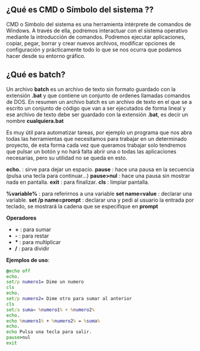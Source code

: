 ## ¿Qué es CMD o Símbolo del sistema ??


CMD o Símbolo del sistema es una herramienta intérprete de comandos de Windows. A través de ella, podremos interactuar con el sistema operativo mediante la introducción de comandos. Podremos ejecutar aplicaciones, copiar, pegar, borrar y crear nuevos archivos, modificar opciones de configuración y prácticamente todo lo que se nos ocurra que podamos hacer desde su entorno gráfico.


## ¿Qué es batch?

Un archivo **batch** es un archivo de texto sin formato guardado con la extensión **.bat** y que contiene un conjunto de ordenes llamadas comandos de DOS. En resumen un archivo batch es un archivo de texto en el que se a escrito un conjunto de código que van a ser ejecutados de forma lineal y ese archivo de texto debe ser guardado con la extensión **.bat**, es decir un nombre **cualquiera.bat**

Es muy útil para automatizar tareas, por ejemplo un programa que nos abra todas las herramientas que necesitamos para trabajar en un determinado proyecto, de esta forma cada vez que queramos trabajar solo tendremos que pulsar un botón y no hará falta abrir una o todas las aplicaciones necesarias, pero su utilidad no se queda en esto.



**echo.** : sirve para dejar un espacio.
**pause** : hace una pausa en la secuencia (pulsa una tecla para continuar...)
**pause>nul** : hace una pausa sin mostrar nada en pantalla.
**exit** : para finalizar.
**cls** : limpiar pantalla.

**%variable%** : para referirnos a una variable
**set name=value** : declarar una variable.
**set /p name=prompt** : declarar una y pedi al usuario la entrada por teclado, se mostrará la cadena que se especifique en **prompt** 




**Operadores**

- **+** : para sumar
- **-** : para restar
- **\*** : para multiplicar
- **/** : para dividir

**Ejemplos de uso**:

```bat
@echo off
echo.
set/p numero1= Dime un numero
cls
echo.
set/p numero2= Dime otro para sumar al anterior
cls
set/a suma= %numero1% + %numero2%
echo.
echo %numero1% + %numero2% = %suma%
echo.
echo Pulsa una tecla para salir.
pause>nul
exit
```